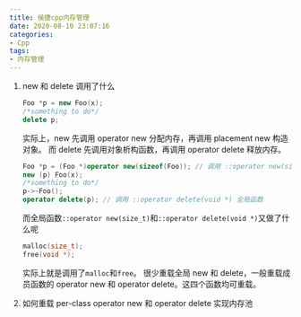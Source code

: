 ```yaml
---
title: 侯捷cpp内存管理
date: 2020-08-10 23:07:16
categories:
- Cpp
tags:
- 内存管理
---
```

1. new 和 delete 调用了什么
   ```c++
   Foo *p = new Foo(x);
   /*something to do*/
   delete p;
   ```
   实际上，new 先调用 operator new 分配内存，再调用 placement new 构造对象。
   而 delete 先调用对象析构函数，再调用 operator delete 释放内存。
   ```c++
   Foo *p = (Foo *)operator new(sizeof(Foo)); // 调用 ::operator new(size_t) 全局函数
   new (p) Foo(x);
   /*something to do*/
   p->~Foo();
   operator delete(p); // 调用 ::operator delete(void *) 全局函数
   ```
   而全局函数`::operator new(size_t)`和`::operator delete(void *)`又做了什么呢
   ```c++
   malloc(size_t);
   free(void *);
   ```
   实际上就是调用了`malloc`和`free`。
   很少重载全局 new 和 delete，一般重载成员函数的 operator new 和 operator delete。这四个函数均可重载。
   
2. 如何重载 per-class operator new 和 operator delete 实现内存池